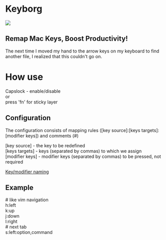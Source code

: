 # Keyborg

![](https://github.com/bornthenord/keyborg/blob/main/logo.png)


## Remap Mac Keys, Boost Productivity!
The next time I moved my hand to the arrow keys on my keyboard to find another file, I realized that this couldn't go on. 

# How use
Capslock - enable/disable\
or\
press 'fn' for sticky layer

## Configuration

The configuration consists of mapping rules ([key source]:[keys targets]:[modifier keys]) and comments (#)

[key source] - the key to be redefined\
[keys targets] - keys (separated by commas) to which we assign\
[modifier keys] - modifier keys (separated by commas) to be pressed, not required

[Key/modifier naming](https://github.com/bornthenord/keyborg/blob/main/src/Keyborg/Keyborg/Keyboard/Key.swift)
## Example

\# like vim navigation\
h:left\
k:up\
j:down\
l:right\
\# next tab\
s:left:option,command
